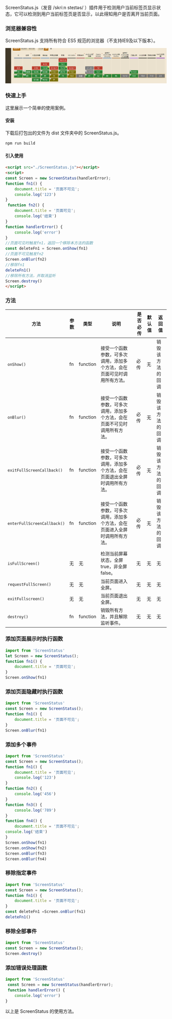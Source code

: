 ScreenStatus.js（发音 /skriːn steɪtəs/ ）插件用于检测用户当前标签页显示状态，它可以检测到用户当前标签页是否显示，以此得知用户是否离开当前页面。

### 浏览器兼容性

ScreenStatus.js 支持所有符合 ES5 规范的浏览器（不支持IE9及以下版本）。


![avatar](/assets/compatibility.png)
### 快速上手

这里展示一个简单的使用案例。

#### 安装

下载后打包出的文件为 dist 文件夹中的 ScreenStatus.js。

```bash
npm run build
```

#### 引入使用

```html
<script src="./ScreenStatus.js"></script>
<script>
const Screen = new ScreenStatus(handlerError);
function fn1() {
    document.title = '页面不可见';
    console.log('123')
}
 function fn2() {
    document.title = '页面可见';
    console.log('结束')
}
function handlerError() {
    console.log('error')
}
//页面可见时触发fn1，返回一个移除本方法的函数
const deleteFn1 = Screen.onShow(fn1)
//页面不可见触发fn2
Screen.onBlur(fn2)
//移除fn1
deleteFn1()
//移除所有方法，并取消监听
Screen.destroy()
</script>
```

### 方法

| 方法        | 参数 | 类型     | 说明                                                         | 是否必传 | 默认值 | 返回值           |
| ---------- | ---- | -------- | ------------------------------------------------------------ | -------- | ------ | ---------------- |
| `onShow()` | fn   | function | 接受一个函数参数，可多次调用，添加多个方法，会在页面可见时调用所有方法。 | 必传     | 无     | 销毁该方法的回调 |
| `onBlur()` | fn   | function | 接受一个函数参数，可多次调用，添加多个方法，会在页面不可见时调用所有方法。 | 必传     | 无     | 销毁该方法的回调 |
| `exitFullScreenCallback()` | fn | function | 接受一个函数参数，可多次调用，添加多个方法，会在页面退出全屏时调用所有方法。  |   必传     | 无   | 销毁该方法的回调       |
| `enterFullScreenCallback()` | fn | function | 接受一个函数参数，可多次调用，添加多个方法，会在页面进入全屏时调用所有方法。 | 必传     | 无     | 销毁该方法的回调 |
| `isFullScreen()` | 无 | 无 | 检测当前屏幕状态，全屏true，非全屏false。 | 无 | 无 | 无 |
| `requestFullScreen()` | 无 | 无 | 当前页面进入全屏。 | 无 | 无 | 无 |
| `exitFullscreen()` | 无 | 无 | 当前页面退出全屏。 | 无 | 无 | 无 |
| `destroy()` | fn | function | 销毁所有方法，并且解除监听事件。 | 无 | 无 | 无 |



### 添加页面展示时执行函数

```javascript
import from 'ScreenStatus'
let Screen = new ScreenStatus();
function fn1() {
    document.title = '页面可见';
}
Screen.onShow(fn1)
```

### 添加页面隐藏时执行函数

```javascript
import from 'ScreenStatus'
const Screen = new ScreenStatus();
function fn1() {
    document.title = '页面不可见';
}
Screen.onBlur(fn1)
```

### 添加多个事件

```javascript
import from 'ScreenStatus'
const Screen = new ScreenStatus();
function fn1() {
    document.title = '页面可见';
    console.log('123')
}
function fn2() {
    console.log('456')
}
function fn3() {
    console.log('789')
}
function fn4() {
    document.title = '页面不可见';
console.log('结束')
}
Screen.onShow(fn1)
Screen.onShow(fn2)
Screen.onBlur(fn3)
Screen.onBlur(fn4)
```

### 移除指定事件

```javascript
import from 'ScreenStatus'
const Screen = new ScreenStatus();
function fn1() {
    document.title = '页面不可见';
}
const deleteFn1 =Screen.onBlur(fn1)
deleteFn1()
```

### 移除全部事件

```javascript
import from 'ScreenStatus'
const Screen = new ScreenStatus();
Screen.destroy()
```

### 添加错误处理函数

```javascript
import from 'ScreenStatus'
 const Screen = new ScreenStatus(handlerError);
 function handlerError() {
    console.log('error')
}
```

以上是 ScreenStatus 的使用方法。

